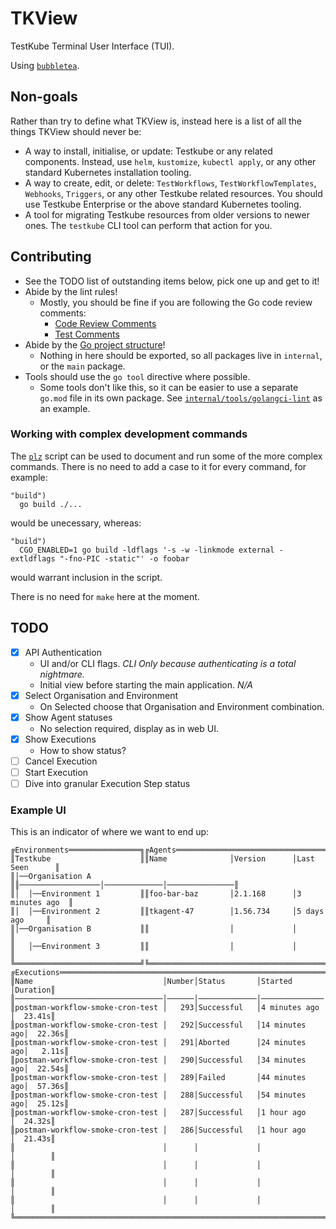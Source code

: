 # TKView

TestKube Terminal User Interface (TUI).

Using [`bubbletea`](https://github.com/charmbracelet/bubbletea).

## Non-goals

Rather than try to define what TKView is, instead here is a list of all the things TKView should never be:
- A way to install, initialise, or update: Testkube or any related components. Instead, use `helm`, `kustomize`, `kubectl apply`,
  or any other standard Kubernetes installation tooling.
- A way to create, edit, or delete: `TestWorkflows`, `TestWorkflowTemplates`, `Webhooks`, `Triggers`, or any other Testkube related resources. 
  You should use Testkube Enterprise or the above standard Kubernetes tooling.
- A tool for migrating Testkube resources from older versions to newer ones.
  The `testkube` CLI tool can perform that action for you.

## Contributing

- See the TODO list of outstanding items below, pick one up and get to it!
- Abide by the lint rules!
  - Mostly, you should be fine if you are following the Go code review comments:
    - [Code Review Comments](https://go.dev/wiki/CodeReviewComments)
    - [Test Comments](https://go.dev/wiki/TestComments)
- Abide by the [Go project structure](https://go.dev/doc/modules/layout)!
  - Nothing in here should be exported, so all packages live in `internal`, or the `main` package.
- Tools should use the `go tool` directive where possible.
  - Some tools don't like this, so it can be easier to use a separate `go.mod` file in its own package.
    See [`internal/tools/golangci-lint`](internal/tools/golangci-lint/go.mod) as an example.

### Working with complex development commands

The [`plz`](plz) script can be used to document and run some of the more complex commands.
There is no need to add a case to it for every command, for example:
```shell
"build")
  go build ./...
```
would be unecessary, whereas:
```shell
"build")
  CGO_ENABLED=1 go build -ldflags '-s -w -linkmode external -extldflags "-fno-PIC -static"' -o foobar
```
would warrant inclusion in the script.

There is no need for `make` here at the moment.

## TODO

- [x] API Authentication
  - UI and/or CLI flags. _CLI Only because authenticating is a total nightmare._
  - Initial view before starting the main application. _N/A_
- [x] Select Organisation and Environment
  - On Selected choose that Organisation and Environment combination.
- [x] Show Agent statuses
  - No selection required, display as in web UI.
- [x] Show Executions
  - How to show status?
- [ ] Cancel Execution
- [ ] Start Execution
- [ ] Dive into granular Execution Step status

### Example UI

This is an indicator of where we want to end up:
```
╔Environments════════════════╗╔Agents══════════════════════════════════════════╗
║Testkube                    ║║Name              │Version      │Last Seen      ║
║│──Organisation A           ║║──────────────────│─────────────│───────────────║
║│  │──Environment 1         ║║foo-bar-baz       │2.1.168      │3 minutes ago  ║
║│  │──Environment 2         ║║tkagent-47        │1.56.734     │5 days ago     ║
║│──Organisation B           ║║                  │             │               ║
║   │──Environment 3         ║║                  │             │               ║
╚════════════════════════════╝╚════════════════════════════════════════════════╝
╔Executions════════════════════════════════════════════════════════════════════╗
║Name                             │Number│Status       │Started       │Duration║
║─────────────────────────────────│──────│─────────────│──────────────│────────║
║postman-workflow-smoke-cron-test │   293│Successful   │4 minutes ago │  23.41s║
║postman-workflow-smoke-cron-test │   292│Successful   │14 minutes ago│  22.36s║
║postman-workflow-smoke-cron-test │   291│Aborted      │24 minutes ago│   2.11s║
║postman-workflow-smoke-cron-test │   290│Successful   │34 minutes ago│  22.54s║
║postman-workflow-smoke-cron-test │   289│Failed       │44 minutes ago│  57.36s║
║postman-workflow-smoke-cron-test │   288│Successful   │54 minutes ago│  25.12s║
║postman-workflow-smoke-cron-test │   287│Successful   │1 hour ago    │  24.32s║
║postman-workflow-smoke-cron-test │   286│Successful   │1 hour ago    │  21.43s║
║                                 │      │             │              │        ║
║                                 │      │             │              │        ║
║                                 │      │             │              │        ║
║                                 │      │             │              │        ║
╚══════════════════════════════════════════════════════════════════════════════╝
```